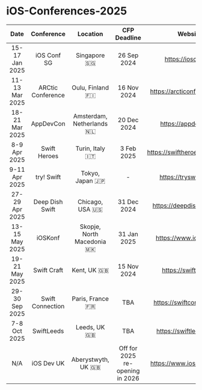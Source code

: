 # iOS-Conferences-2025

| Date | Conference | Location | CFP Deadline | Website |
| :--: | :--: | :--: | :--: | :--: | 
| 15-17 Jan 2025 | iOS Conf SG | Singapore 🇸🇬 | 26 Sep 2024 | https://iosconf.sg |  
| 11-13 Mar 2025 | ARCtic Conference | Oulu, Finland 🇫🇮 | 16 Nov 2024 | https://arcticonference.com |  
| 18-21 Mar 2025 | AppDevCon | Amsterdam, Netherlands 🇳🇱 | 20 Dec 2024 | https://appdevcon.nl |  
| 8-9 Apr 2025 | Swift Heroes | Turin, Italy 🇮🇹 | 3 Feb 2025 | https://swiftheroes.com/2025 |  
| 9-11 Apr 2025 | try! Swift | Tokyo, Japan 🇯🇵 | - | https://tryswift.jp/_en |  
| 27-29 Apr 2025 | Deep Dish Swift | Chicago, USA 🇺🇸 | 31 Dec 2024 | https://deepdishswift.com |  
| 13-15 May 2025 | iOSKonf | Skopje, North Macedonia 🇲🇰 | 31 Jan 2025 | https://www.ioskonf.mk |  
| 19-21 May 2025 | Swift Craft | Kent, UK 🇬🇧 | 15 Nov 2024 | https://swiftcraft.uk |  
| 29-30 Sep 2025 | Swift Connection | Paris, France 🇫🇷 | TBA | https://swiftconnection.io |  
| 7-8 Oct 2025 | SwiftLeeds | Leeds, UK 🇬🇧 | TBA | https://swiftleeds.co.uk |  
| N/A | iOS Dev UK | Aberystwyth, UK 🇬🇧 | Off for 2025 re-opening in 2026 | https://www.iosdevuk.com/ |

